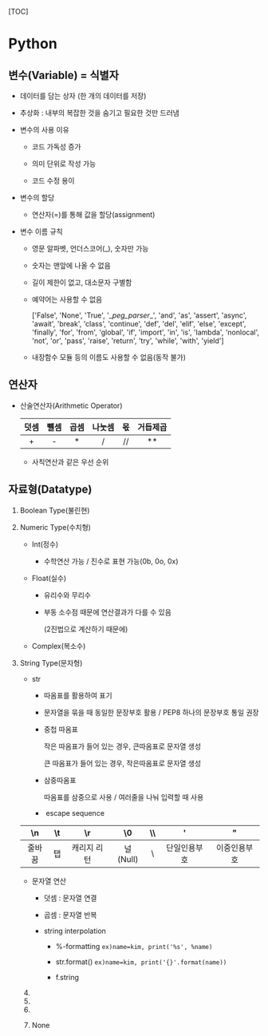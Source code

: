 [TOC]

# Python

## 변수(Variable) = 식별자

- 데이터를 담는 상자 (한 개의 데이터를 저장)

- 추상화 : 내부의 복잡한 것을 숨기고 필요한 것만 드러냄

- 변수의 사용 이유
  
  - 코드 가독성 증가
  
  - 의미 단위로 작성 가능
  
  - 코드 수정 용이

- 변수의 할당 
  
  - 연산자(=)를 통해 값을 할당(assignment)

- 변수 이름 규칙
  
  - 영문 알파벳, 언더스코어(_), 숫자만 가능
  
  - 숫자는 맨앞에 나올 수 없음
  
  - 길이 제한이 없고, 대소문자 구별함
  
  - 예약어는 사용할 수 없음
    
    ['False', 'None', 'True', '\__peg_parser__', 'and', 'as', 'assert', 'async', 'await', 'break', 'class', 'continue', 'def', 'del', 'elif', 'else', 'except', 'finally', 'for', 'from', 'global', 'if', 'import', 'in', 'is', 'lambda', 'nonlocal', 'not', 'or', 'pass', 'raise', 'return', 'try', 'while', 'with', 'yield']
  
  - 내장함수 모듈 등의 이름도 사용할 수 없음(동작 불가)

## 연산자

- 산술연산자(Arithmetic Operator)
  
  | 덧셈  | 뺼셈  | 곱셈  | 나눗셈 | 몫   | 거듭제곱 |
  |:---:|:---:|:---:|:---:|:---:|:----:|
  | +   | -   | *   | /   | //  | **   |
  
  - 사칙연산과 같은 우선 순위

## 자료형(Datatype)

1. Boolean Type(불린현)

2. Numeric Type(수치형)
   
   - Int(정수)
     
     - 수학연산 가능 / 진수로 표현 가능(0b, 0o, 0x)
   
   - Float(실수)
     
     - 유리수와 무리수 
     
     - 부동 소수점 때문에 연산결과가 다를 수 있음
       
       (2진법으로 계산하기 때문에)
   
   - Complex(복소수)

3. String Type(문자형)
   
   - str 
     
     - 따옴표를 활용하여 표기
     
     - 문자열을 묶을 때 동일한 문장부호 활용 / PEP8 하나의 문장부호  통일 권장
     
     - 중첩 따옴표
       
       작은 따옴표가 들어 있는 경우, 큰따옴표로 문자열 생성
       
       큰 따옴표가 들어 있는 경우, 작은따옴표로 문자열 생성
     
     - 삼중따옴표
       
       따옴표를 삼중으로 사용 / 여러줄을 나눠 입력할 때 사용
     
     -  escape sequence
   
   | \n  | \t  | \r     | \0      | \\\ | \'     | \"     |
   |:---:|:---:|:------:|:-------:|:---:|:------:|:------:|
   | 줄바꿈 | 탭   | 캐리지 리턴 | 널(Null) | \   | 단일인용부호 | 이중인용부호 |
   
   - 문자열 연산
     
     - 덧셈 : 문자열 연결
     
     - 곱셈 : 문자열 반복
     
     - string interpolation
       
       - %-formatting `ex)name=kim, print('%s', %name)`
       
       - str.format() `ex)name=kim, print('{}'.format(name))`
       
       - f.string
   4. 
   
   5. 
   
   6. 
   
   7. None
